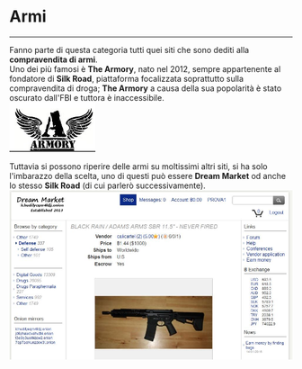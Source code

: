 # Armi
---

Fanno parte di questa categoria tutti quei siti che sono dediti alla **compravendita di armi**. <br/>
Uno dei più famosi è **The Armory**, nato nel 2012, sempre appartenente al fondatore di **Silk Road**, piattaforma focalizzata soprattutto sulla compravendita di droga; **The Armory** a causa della sua popolarità è stato oscurato dall'FBI e tuttora è inaccessibile.<br/>
![](armory.png)

Tuttavia si possono riperire delle armi su moltissimi altri siti, si ha solo l'imbarazzo della scelta, uno di questi può essere **Dream Market** od anche lo stesso **Silk Road** (di cui parlerò successivamente).
![](weapons.JPG)